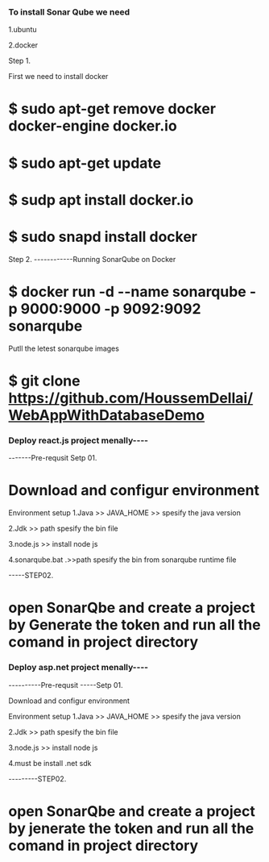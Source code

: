 ### To install Sonar Qube we need
1.ubuntu

2.docker 

Step 1.

 First we need to install docker 
# $ sudo apt-get remove docker docker-engine docker.io
# $ sudo apt-get update
# $ sudp apt install docker.io
# $ sudo snapd install docker

Step 2.
------------Running SonarQube on Docker
# $ docker run -d --name sonarqube -p 9000:9000 -p 9092:9092 sonarqube

Putll the letest sonarqube images
# $ git clone https://github.com/HoussemDellai/WebAppWithDatabaseDemo


### Deploy react.js project menally----

-------Pre-requsit
Setp 01.

# Download and configur environment

Environment setup
1.Java >> JAVA_HOME >> spesify the java version

2.Jdk  >> path spesify the bin file

3.node.js >> install node js

4.sonarqube.bat .>>path spesify the bin from sonarqube runtime file


-----STEP02.
# open SonarQbe and create a project by Generate the token and run all the comand in project directory




### Deploy asp.net project menally----

----------Pre-requsit
-----Setp 01.

Download and configur environment

Environment setup
1.Java >> JAVA_HOME >> spesify the java version

2.Jdk  >> path spesify the bin file

3.node.js >> install node js

4.must be install .net sdk


---------STEP02.
# open SonarQbe and create a project by jenerate the token and run all the comand in project directory
